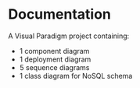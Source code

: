 # Documentation

A Visual Paradigm project containing:
- 1 component diagram
- 1 deployment diagram
- 5 sequence diagrams
- 1 class diagram for NoSQL schema
